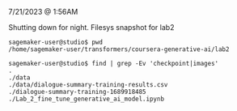 7/21/2023 @ 1:56AM

Shutting down for night. Filesys snapshot for lab2
```
sagemaker-user@studio$ pwd
/home/sagemaker-user/transformers/coursera-generative-ai/lab2

sagemaker-user@studio$ find | grep -Ev 'checkpoint|images'
.
./data
./data/dialogue-summary-training-results.csv
./dialogue-summary-training-1689918485
./Lab_2_fine_tune_generative_ai_model.ipynb
```